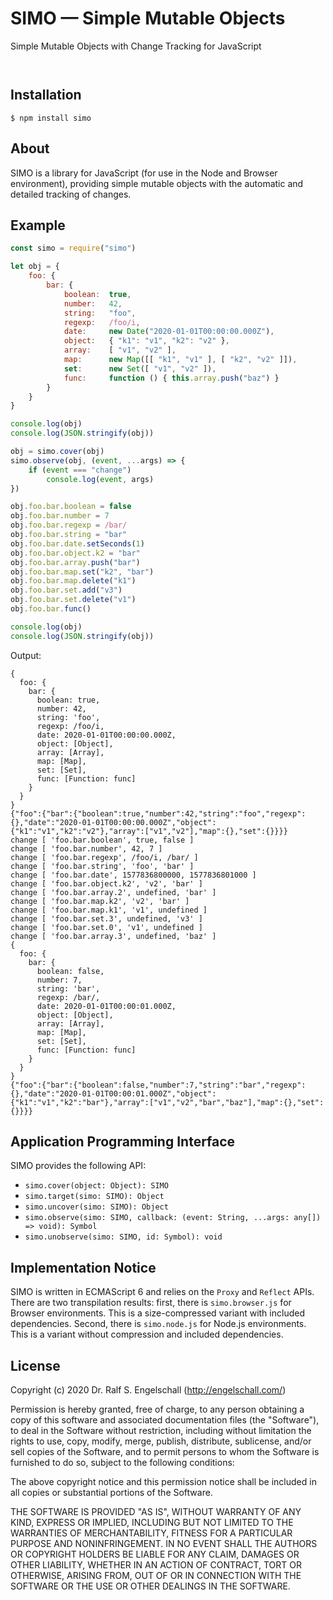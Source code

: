 
SIMO &mdash; Simple Mutable Objects
===================================

Simple Mutable Objects with Change Tracking for JavaScript

<p/>
<img src="https://nodei.co/npm/simo.png?downloads=true&stars=true" alt=""/>

<p/>
<img src="https://david-dm.org/rse/simo.png" alt=""/>

Installation
------------

```shell
$ npm install simo
```

About
-----

SIMO is a library for JavaScript (for use in the Node and Browser
environment), providing simple mutable objects with the automatic and
detailed tracking of changes.

Example
-------

```js
const simo = require("simo")

let obj = {
    foo: {
        bar: {
            boolean:  true,
            number:   42,
            string:   "foo",
            regexp:   /foo/i,
            date:     new Date("2020-01-01T00:00:00.000Z"),
            object:   { "k1": "v1", "k2": "v2" },
            array:    [ "v1", "v2" ],
            map:      new Map([[ "k1", "v1" ], [ "k2", "v2" ]]),
            set:      new Set([ "v1", "v2" ]),
            func:     function () { this.array.push("baz") }
        }
    }
}

console.log(obj)
console.log(JSON.stringify(obj))

obj = simo.cover(obj)
simo.observe(obj, (event, ...args) => {
    if (event === "change")
        console.log(event, args)
})

obj.foo.bar.boolean = false
obj.foo.bar.number = 7
obj.foo.bar.regexp = /bar/
obj.foo.bar.string = "bar"
obj.foo.bar.date.setSeconds(1)
obj.foo.bar.object.k2 = "bar"
obj.foo.bar.array.push("bar")
obj.foo.bar.map.set("k2", "bar")
obj.foo.bar.map.delete("k1")
obj.foo.bar.set.add("v3")
obj.foo.bar.set.delete("v1")
obj.foo.bar.func()

console.log(obj)
console.log(JSON.stringify(obj))
```

Output:

```
{
  foo: {
    bar: {
      boolean: true,
      number: 42,
      string: 'foo',
      regexp: /foo/i,
      date: 2020-01-01T00:00:00.000Z,
      object: [Object],
      array: [Array],
      map: [Map],
      set: [Set],
      func: [Function: func]
    }
  }
}
{"foo":{"bar":{"boolean":true,"number":42,"string":"foo","regexp":{},"date":"2020-01-01T00:00:00.000Z","object":{"k1":"v1","k2":"v2"},"array":["v1","v2"],"map":{},"set":{}}}}
change [ 'foo.bar.boolean', true, false ]
change [ 'foo.bar.number', 42, 7 ]
change [ 'foo.bar.regexp', /foo/i, /bar/ ]
change [ 'foo.bar.string', 'foo', 'bar' ]
change [ 'foo.bar.date', 1577836800000, 1577836801000 ]
change [ 'foo.bar.object.k2', 'v2', 'bar' ]
change [ 'foo.bar.array.2', undefined, 'bar' ]
change [ 'foo.bar.map.k2', 'v2', 'bar' ]
change [ 'foo.bar.map.k1', 'v1', undefined ]
change [ 'foo.bar.set.3', undefined, 'v3' ]
change [ 'foo.bar.set.0', 'v1', undefined ]
change [ 'foo.bar.array.3', undefined, 'baz' ]
{
  foo: {
    bar: {
      boolean: false,
      number: 7,
      string: 'bar',
      regexp: /bar/,
      date: 2020-01-01T00:00:01.000Z,
      object: [Object],
      array: [Array],
      map: [Map],
      set: [Set],
      func: [Function: func]
    }
  }
}
{"foo":{"bar":{"boolean":false,"number":7,"string":"bar","regexp":{},"date":"2020-01-01T00:00:01.000Z","object":{"k1":"v1","k2":"bar"},"array":["v1","v2","bar","baz"],"map":{},"set":{}}}}
```

Application Programming Interface
---------------------------------

SIMO provides the following API:

- `simo.cover(object: Object): SIMO`
- `simo.target(simo: SIMO): Object`
- `simo.uncover(simo: SIMO): Object`
- `simo.observe(simo: SIMO, callback: (event: String, ...args: any[]) => void): Symbol`
- `simo.unobserve(simo: SIMO, id: Symbol): void`

Implementation Notice
---------------------

SIMO is written in ECMAScript 6 and relies on the `Proxy` and
`Reflect` APIs. There are two transpilation results: first, there is
`simo.browser.js` for Browser environments. This is a size-compressed
variant with included dependencies. Second, there is `simo.node.js` for
Node.js environments. This is a variant without compression and included
dependencies.

License
-------

Copyright (c) 2020 Dr. Ralf S. Engelschall (http://engelschall.com/)

Permission is hereby granted, free of charge, to any person obtaining
a copy of this software and associated documentation files (the
"Software"), to deal in the Software without restriction, including
without limitation the rights to use, copy, modify, merge, publish,
distribute, sublicense, and/or sell copies of the Software, and to
permit persons to whom the Software is furnished to do so, subject to
the following conditions:

The above copyright notice and this permission notice shall be included
in all copies or substantial portions of the Software.

THE SOFTWARE IS PROVIDED "AS IS", WITHOUT WARRANTY OF ANY KIND,
EXPRESS OR IMPLIED, INCLUDING BUT NOT LIMITED TO THE WARRANTIES OF
MERCHANTABILITY, FITNESS FOR A PARTICULAR PURPOSE AND NONINFRINGEMENT.
IN NO EVENT SHALL THE AUTHORS OR COPYRIGHT HOLDERS BE LIABLE FOR ANY
CLAIM, DAMAGES OR OTHER LIABILITY, WHETHER IN AN ACTION OF CONTRACT,
TORT OR OTHERWISE, ARISING FROM, OUT OF OR IN CONNECTION WITH THE
SOFTWARE OR THE USE OR OTHER DEALINGS IN THE SOFTWARE.

